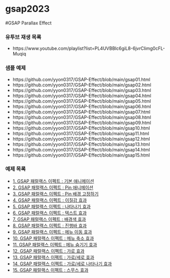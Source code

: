 # gsap2023

#GSAP Parallax Effect
<h3>유투브 재생 목록</h3>
<ul class="refer5">
    <li>https://www.youtube.com/playlist?list=PL4UVBBIc6giL8-6jvrClimg0cFL-Muqiq</li>
</ul>

<h3>샘플 예제</h3>
<ul class="refer5">
    <li>https://github.com/yyon0317/GSAP-Effect/blob/main/gsap01.html</li>
    <li>https://github.com/yyon0317/GSAP-Effect/blob/main/gsap02.html</li>
    <li>https://github.com/yyon0317/GSAP-Effect/blob/main/gsap03.html</li>
    <li>https://github.com/yyon0317/GSAP-Effect/blob/main/gsap04.html</li>
    <li>https://github.com/yyon0317/GSAP-Effect/blob/main/gsap05.html</li>
    <li>https://github.com/yyon0317/GSAP-Effect/blob/main/gsap06.html</li>
    <li>https://github.com/yyon0317/GSAP-Effect/blob/main/gsap07.html</li>
    <li>https://github.com/yyon0317/GSAP-Effect/blob/main/gsap08.html</li>
    <li>https://github.com/yyon0317/GSAP-Effect/blob/main/gsap09.html</li>
    <li>https://github.com/yyon0317/GSAP-Effect/blob/main/gsap10.html</li>
    <li>https://github.com/yyon0317/GSAP-Effect/blob/main/gsap11.html</li>
    <li>https://github.com/yyon0317/GSAP-Effect/blob/main/gsap12.html</li>
    <li>https://github.com/yyon0317/GSAP-Effect/blob/main/gsap13.html</li>
    <li>https://github.com/yyon0317/GSAP-Effect/blob/main/gsap14.html</li>
    <li>https://github.com/yyon0317/GSAP-Effect/blob/main/gsap15.html</li>
</ul>


<h3>예제 목록</h3>
<ul class="refer5">
    <li><a href="https://yyon0317.github.io/GSAP-Effect/gsap01.html">1. GSAP 패럴랙스 이펙트 : 기본 애니메이션</a></li>
    <li><a href="https://yyon0317.github.io/GSAP-Effect/gsap02.html">2. GSAP 패럴랙스 이펙트 : Pin 애니메이션</a></li>
    <li><a href="https://yyon0317.github.io/GSAP-Effect/gsap03.html">3. GSAP 패럴랙스 이펙트 : Pin 배경 고정하기</a></li>
    <li><a href="https://yyon0317.github.io/GSAP-Effect/gsap04.html">4. GSAP 패럴랙스 이펙트 : 이질감 효과</a></li>
    <li><a href="https://yyon0317.github.io/GSAP-Effect/gsap05.html">5. GSAP 패럴랙스 이펙트 : 나타나기 효과</a></li>
    <li><a href="https://yyon0317.github.io/GSAP-Effect/gsap06.html">6. GSAP 패럴랙스 이펙트 : 텍스트 효과</a></li>
    <li><a href="https://yyon0317.github.io/GSAP-Effect/gsap07.html">7. GSAP 패럴랙스 이펙트 : 배경색 효과</a></li>
    <li><a href="https://yyon0317.github.io/GSAP-Effect/gsap08.html">8. GSAP 패럴랙스 이펙트 : 진행바 효과</a></li>
    <li><a href="https://yyon0317.github.io/GSAP-Effect/gsap09.html">9. GSAP 패럴랙스 이펙트 : 메뉴 이동 효과</a></li>
    <li><a href="https://yyon0317.github.io/GSAP-Effect/gsap10.html">10. GSAP 패럴랙스 이펙트 : 메뉴 축소 효과</a></li>
    <li><a href="https://yyon0317.github.io/GSAP-Effect/gsap11.html">11. GSAP 패럴랙스 이펙트 : 메뉴 숨기기 효과</a></li>
    <li><a href="https://yyon0317.github.io/GSAP-Effect/gsap12.html">12. GSAP 패럴랙스 이펙트 : 가로 효과</a></li>
    <li><a href="https://yyon0317.github.io/GSAP-Effect/gsap13.html">13. GSAP 패럴랙스 이펙트 : 가로/세로 효과</a></li>
    <li><a href="https://yyon0317.github.io/GSAP-Effect/gsap14.html">14. GSAP 패럴랙스 이펙트 : 가로/세로 나타나기 효과</a></li>
    <li><a href="https://yyon0317.github.io/GSAP-Effect/gsap15.html">15. GSAP 패럴랙스 이펙트 : 스무스 효과</a></li>
</ul>
